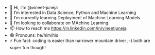 - 👋 Hi, I’m @vineet-juneja
- 👀 I’m interested in Data Science, Python and Machine Learning
- 🌱 I’m currently learning Deployment of Machine Learning Models
- 💞️ I’m looking to collaborate on MAchine Learning
- 📫 How to reach me https://in.linkedin.com/in/vineetjuneja
- 😄 Pronouns: he/him/his
- ⚡ Fun fact: coding is easier than narrower mountain driver ;-) both are super fun though!

<!---
vineet-juneja/vineet-juneja is a ✨ special ✨ repository because its `README.md` (this file) appears on your GitHub profile.
You can click the Preview link to take a look at your changes.
--->
